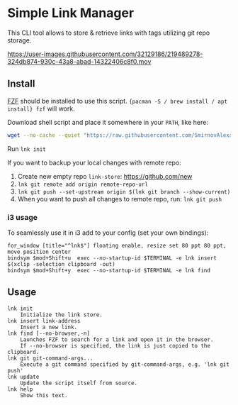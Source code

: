 # Simple Link Manager

This CLI tool allows to store & retrieve links with tags utilizing git repo storage.

https://user-images.githubusercontent.com/32129186/219489278-324db874-930c-43a8-abad-14322406c8f0.mov


## Install

[FZF](https://github.com/junegunn/fzf) should be installed to use this script. 
`{pacman -S / brew install / apt install} fzf` will work.

Download shell script and place it somewhere in your `PATH`, like here:
```bash
wget --no-cache --quiet "https://raw.githubusercontent.com/SmirnovAlexander/lnk/master/lnk" && chmod +x lnk && sudo mv lnk /usr/local/bin
```

Run `lnk init`

If you want to backup your local changes with remote repo:
1. Create new empty repo `link-store`: https://github.com/new
2. `lnk git remote add origin remote-repo-url`
3. `lnk git push --set-upstream origin $(lnk git branch --show-current)`
4. When you want to push all changes to remote repo, run: `lnk git push`

### i3 usage

To seamlessly use it in i3 add to your config (set your own bindings):
```
for_window [title="^lnk$"] floating enable, resize set 80 ppt 80 ppt, move position center
bindsym $mod+Shift+u  exec --no-startup-id $TERMINAL -e lnk insert $(xclip -selection clipboard -out)
bindsym $mod+Shift+y  exec --no-startup-id $TERMINAL -e lnk find
```


## Usage

```
lnk init
    Initialize the link store.
lnk insert link-address
    Insert a new link.
lnk find [--no-browser,-n]
    Launches FZF to search for a link and open it in the browser.
    If --no-browser is specified, the link is just copied to the clipboard.
lnk git git-command-args...
    Execute a git command specified by git-command-args, e.g. 'lnk git push'
lnk update
    Update the script itself from source.
lnk help
    Show this text.
```
